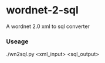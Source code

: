 # wordnet-2-sql
A wordnet 2.0 xml to sql converter

### Useage
./wn2sql.py <xml_input> <sql_output>
